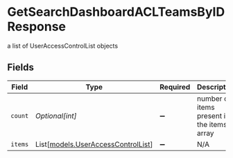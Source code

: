 # GetSearchDashboardACLTeamsByIDResponse

a list of UserAccessControlList objects


## Fields

| Field                                                                    | Type                                                                     | Required                                                                 | Description                                                              |
| ------------------------------------------------------------------------ | ------------------------------------------------------------------------ | ------------------------------------------------------------------------ | ------------------------------------------------------------------------ |
| `count`                                                                  | *Optional[int]*                                                          | :heavy_minus_sign:                                                       | number of items present in the items array                               |
| `items`                                                                  | List[[models.UserAccessControlList](../models/useraccesscontrollist.md)] | :heavy_minus_sign:                                                       | N/A                                                                      |
